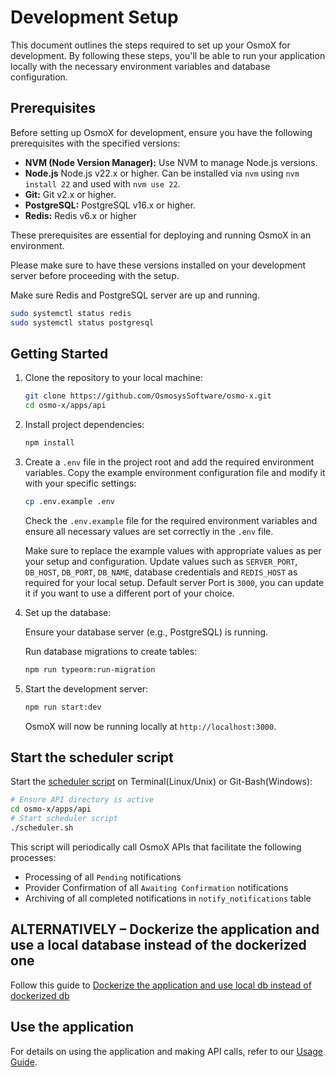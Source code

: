 # Development Setup

This document outlines the steps required to set up your OsmoX for development. By following these steps, you'll be able to run your application locally with the necessary environment variables and database configuration.

## Prerequisites

Before setting up OsmoX for development, ensure you have the following prerequisites with the specified versions:

- **NVM (Node Version Manager):** Use NVM to manage Node.js versions.
- **Node.js** Node.js v22.x or higher. Can be installed via `nvm` using `nvm install 22` and used with `nvm use 22`.
- **Git:** Git v2.x or higher.
- **PostgreSQL:** PostgreSQL v16.x or higher.
- **Redis:** Redis v6.x or higher

These prerequisites are essential for deploying and running OsmoX in an environment.

Please make sure to have these versions installed on your development server before proceeding with the setup.

Make sure Redis and PostgreSQL server are up and running.

```bash
sudo systemctl status redis
sudo systemctl status postgresql
```

## Getting Started

1. Clone the repository to your local machine:

   ```sh
   git clone https://github.com/OsmosysSoftware/osmo-x.git
   cd osmo-x/apps/api
   ```

2. Install project dependencies:

   ```sh
   npm install
   ```

3. Create a `.env` file in the project root and add the required environment variables. Copy the example environment configuration file and modify it with your specific settings:

   ```bash
   cp .env.example .env
   ```

   Check the `.env.example` file for the required environment variables and ensure all necessary values are set correctly in the `.env` file.

   Make sure to replace the example values with appropriate values as per your setup and configuration. Update values such as `SERVER_PORT`, `DB_HOST`, `DB_PORT`, `DB_NAME`, database credentials and `REDIS_HOST` as required for your local setup. Default server Port is `3000`, you can update it if you want to use a different port of your choice.

4. Set up the database:

   Ensure your database server (e.g., PostgreSQL) is running.

   Run database migrations to create tables:

   ```sh
   npm run typeorm:run-migration
   ```

5. Start the development server:

   ```sh
   npm run start:dev
   ```

   OsmoX will now be running locally at `http://localhost:3000`.

## Start the scheduler script

Start the [scheduler script](../scheduler.sh) on Terminal(Linux/Unix) or Git-Bash(Windows):

```sh
# Ensure API directory is active
cd osmo-x/apps/api
# Start scheduler script
./scheduler.sh
```

This script will periodically call OsmoX APIs that facilitate the following processes:
- Processing of all `Pending` notifications
- Provider Confirmation of all `Awaiting Confirmation` notifications
- Archiving of all completed notifications in `notify_notifications` table

## ALTERNATIVELY – Dockerize the application and use a local database instead of the dockerized one

Follow this guide to [Dockerize the application and use local db instead of dockerized db](./use-local-db-instead-of-dockerized-db/README.md)

## Use the application

For details on using the application and making API calls, refer to our [Usage Guide](usage-guide.md).